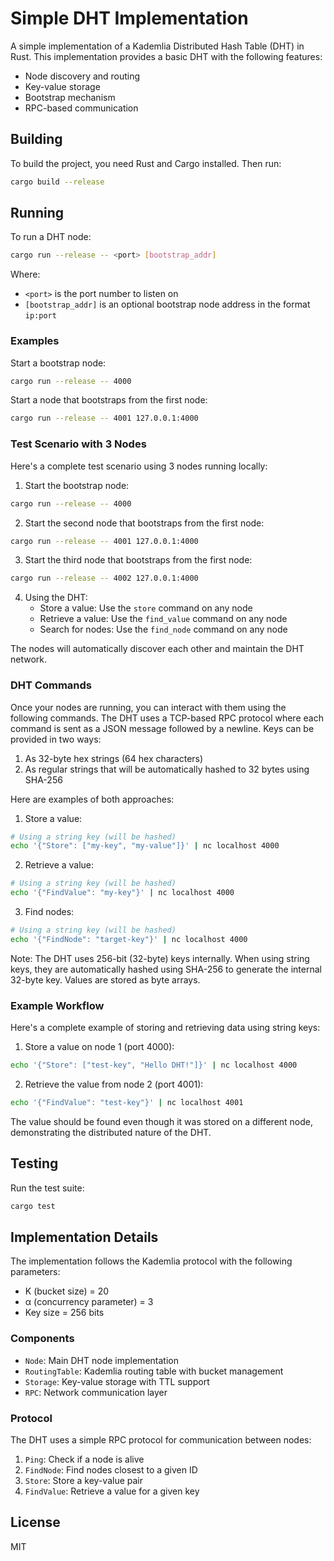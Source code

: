 # Simple DHT Implementation

A simple implementation of a Kademlia Distributed Hash Table (DHT) in Rust. This implementation provides a basic DHT with the following features:

- Node discovery and routing
- Key-value storage
- Bootstrap mechanism
- RPC-based communication

## Building

To build the project, you need Rust and Cargo installed. Then run:

```bash
cargo build --release
```

## Running

To run a DHT node:

```bash
cargo run --release -- <port> [bootstrap_addr]
```

Where:
- `<port>` is the port number to listen on
- `[bootstrap_addr]` is an optional bootstrap node address in the format `ip:port`

### Examples

Start a bootstrap node:
```bash
cargo run --release -- 4000
```

Start a node that bootstraps from the first node:
```bash
cargo run --release -- 4001 127.0.0.1:4000
```

### Test Scenario with 3 Nodes

Here's a complete test scenario using 3 nodes running locally:

1. Start the bootstrap node:
```bash
cargo run --release -- 4000
```

2. Start the second node that bootstraps from the first node:
```bash
cargo run --release -- 4001 127.0.0.1:4000
```

3. Start the third node that bootstraps from the first node:
```bash
cargo run --release -- 4002 127.0.0.1:4000
```

4. Using the DHT:
   - Store a value: Use the `store` command on any node
   - Retrieve a value: Use the `find_value` command on any node
   - Search for nodes: Use the `find_node` command on any node

The nodes will automatically discover each other and maintain the DHT network.

### DHT Commands

Once your nodes are running, you can interact with them using the following commands. The DHT uses a TCP-based RPC protocol where each command is sent as a JSON message followed by a newline. Keys can be provided in two ways:

1. As 32-byte hex strings (64 hex characters)
2. As regular strings that will be automatically hashed to 32 bytes using SHA-256

Here are examples of both approaches:

1. Store a value:
```bash
# Using a string key (will be hashed)
echo '{"Store": ["my-key", "my-value"]}' | nc localhost 4000
```

2. Retrieve a value:
```bash
# Using a string key (will be hashed)
echo '{"FindValue": "my-key"}' | nc localhost 4000
```

3. Find nodes:
```bash
# Using a string key (will be hashed)
echo '{"FindNode": "target-key"}' | nc localhost 4000
```

Note: The DHT uses 256-bit (32-byte) keys internally. When using string keys, they are automatically hashed using SHA-256 to generate the internal 32-byte key. Values are stored as byte arrays.

### Example Workflow

Here's a complete example of storing and retrieving data using string keys:

1. Store a value on node 1 (port 4000):
```bash
echo '{"Store": ["test-key", "Hello DHT!"]}' | nc localhost 4000
```

2. Retrieve the value from node 2 (port 4001):
```bash
echo '{"FindValue": "test-key"}' | nc localhost 4001
```

The value should be found even though it was stored on a different node, demonstrating the distributed nature of the DHT.

## Testing

Run the test suite:

```bash
cargo test
```

## Implementation Details

The implementation follows the Kademlia protocol with the following parameters:
- K (bucket size) = 20
- α (concurrency parameter) = 3
- Key size = 256 bits

### Components

- `Node`: Main DHT node implementation
- `RoutingTable`: Kademlia routing table with bucket management
- `Storage`: Key-value storage with TTL support
- `RPC`: Network communication layer

### Protocol

The DHT uses a simple RPC protocol for communication between nodes:

1. `Ping`: Check if a node is alive
2. `FindNode`: Find nodes closest to a given ID
3. `Store`: Store a key-value pair
4. `FindValue`: Retrieve a value for a given key

## License

MIT
